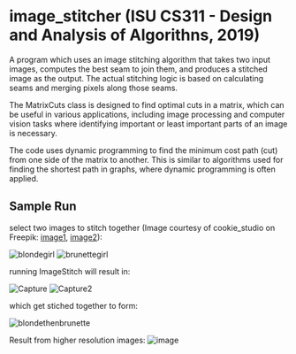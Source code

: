 # image_stitcher (ISU CS311 - Design and Analysis of Algorithns, 2019)
A program which uses an image stitching algorithm that takes two input images, computes the best seam to join them, and produces a stitched image as the output.
The actual stitching logic is based on calculating seams and merging pixels along those seams.


The MatrixCuts class is designed to find optimal cuts in a matrix, which can be useful in various applications, including image processing and computer vision tasks where identifying important or least important parts of an image is necessary.

The code uses dynamic programming to find the minimum cost path (cut) from one side of the matrix to another. This is similar to algorithms used for finding the shortest path in graphs, where dynamic programming is often applied.

## Sample Run
select two images to stitch together (Image courtesy of cookie_studio on Freepik: <a href="https://www.freepik.com/free-photo/womans-twins-listening-music-headphones-smiling-blue_9029266.htm#query=same%20size&position=11&from_view=keyword&track=ais">image1</a>, <a href="https://www.freepik.com/free-photo/indoor-shot-young-severe-blonde-lady-keeping-hands-folded-while-standing-pink-background-with-cheerful-blue-eyed-pretty-blonde-woman-with-wavy-hairstyle_12586151.htm#query=same%20size&position=2&from_view=keyword&track=ais#position=2&query=same%20size">image2</a>): 

![blondegirl](https://github.com/nbabtsov/image_stitcher/assets/31867318/630f9079-24f5-4fb1-ad7e-8829ffdbda16)
![brunettegirl](https://github.com/nbabtsov/image_stitcher/assets/31867318/ceb80a21-f539-4e8d-8b8a-5314f2c07d20)

running ImageStitch will result in:


![Capture](https://github.com/nbabtsov/shortest_path_image_stitcher/assets/31867318/7c7e6fe5-da7f-46fe-a699-fc9165776e47)
![Capture2](https://github.com/nbabtsov/shortest_path_image_stitcher/assets/31867318/1b48ad4b-f6ee-4bd7-8e32-252d3aeb1238)


which get stiched together to form:

![blondethenbrunette](https://github.com/nbabtsov/image_stitcher/assets/31867318/c644b2ba-22e2-484d-8ba4-1ee7b7d25f9b)

Result from higher resolution images: 
![image](https://github.com/nbabtsov/shortest_path_image_stitcher/assets/31867318/b432ded1-513d-430c-b419-9ed4dea3dcd2)

